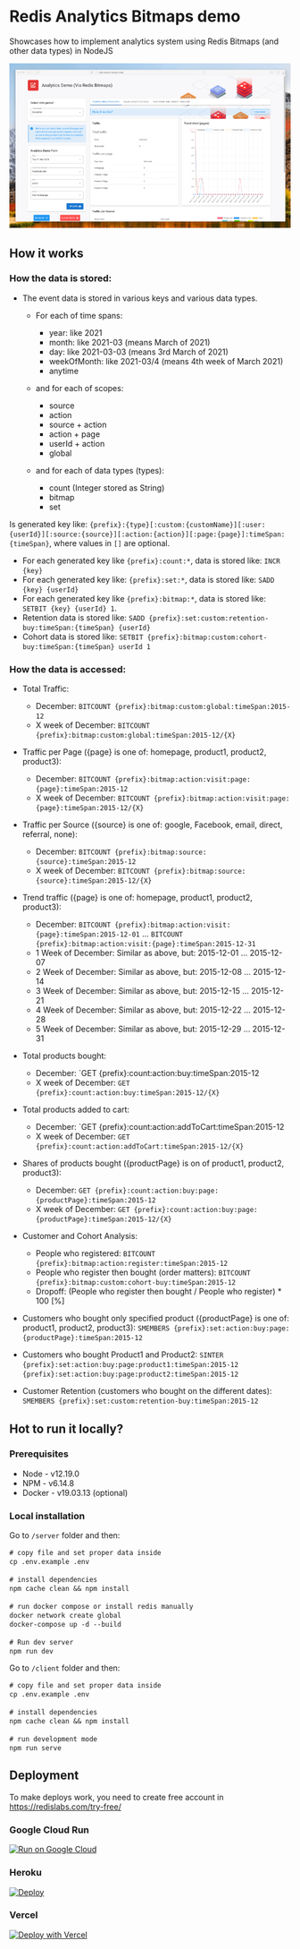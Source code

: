 # Redis Analytics Bitmaps demo

Showcases how to implement analytics system using Redis Bitmaps (and other data types) in NodeJS

![alt text](https://github.com/RemoteCraftsmen/redis-analytics-bitmaps/blob/main/preview.png?raw=true)

## How it works
### How the data is stored:

* The event data is stored in various keys and various data types.
    * For each of time spans:
        * year: like 2021
        * month: like 2021-03 (means March of 2021)
        * day: like 2021-03-03 (means 3rd March of 2021)
        * weekOfMonth: like 2021-03/4 (means 4th week of March 2021)
        * anytime
        
    * and for each of scopes:
        * source
        * action
        * source + action
        * action + page
        * userId + action
        * global
        
    * and for each of data types (types):
        * count (Integer stored as String)
        * bitmap
        * set
        
Is generated key like: `{prefix}:{type}[:custom:{customName}][:user:{userId}][:source:{source}][:action:{action}][:page:{page}]:timeSpan:{timeSpan}`, where values in `[]` are optional.
* For each generated key like `{prefix}:count:*`, data is stored like: `INCR {key}`
* For each generated key like: `{prefix}:set:*`, data is stored like: `SADD {key} {userId}`
* For each generated key like `{prefix}:bitmap:*`, data is stored like: `SETBIT {key} {userId} 1`.
* Retention data is stored like: `SADD {prefix}:set:custom:retention-buy:timeSpan:{timeSpan} {userId}`
* Cohort data is stored like: `SETBIT {prefix}:bitmap:custom:cohort-buy:timeSpan:{timeSpan} userId 1`

### How the data is accessed:

* Total Traffic: 
    * December: `BITCOUNT {prefix}:bitmap:custom:global:timeSpan:2015-12`
    * X week of December: `BITCOUNT {prefix}:bitmap:custom:global:timeSpan:2015-12/{X}`

* Traffic per Page ({page} is one of: homepage, product1, product2, product3):
    * December: `BITCOUNT {prefix}:bitmap:action:visit:page:{page}:timeSpan:2015-12`
    * X week of December: `BITCOUNT {prefix}:bitmap:action:visit:page:{page}:timeSpan:2015-12/{X}`

* Traffic per Source ({source} is one of: google, Facebook, email, direct, referral, none):
    * December: `BITCOUNT {prefix}:bitmap:source:{source}:timeSpan:2015-12`
    * X week of December: `BITCOUNT {prefix}:bitmap:source:{source}:timeSpan:2015-12/{X}`

* Trend traffic ({page} is one of: homepage, product1, product2, product3):
    * December: `BITCOUNT {prefix}:bitmap:action:visit:{page}:timeSpan:2015-12-01` ... `BITCOUNT {prefix}:bitmap:action:visit:{page}:timeSpan:2015-12-31`
    * 1 Week of December: Similar as above, but: 2015-12-01 ... 2015-12-07
    * 2 Week of December: Similar as above, but: 2015-12-08 ... 2015-12-14
    * 3 Week of December: Similar as above, but: 2015-12-15 ... 2015-12-21
    * 4 Week of December: Similar as above, but: 2015-12-22 ... 2015-12-28
    * 5 Week of December: Similar as above, but: 2015-12-29 ... 2015-12-31

* Total products bought:
    * December: `GET {prefix}:count:action:buy:timeSpan:2015-12
    * X week of December: `GET {prefix}:count:action:buy:timeSpan:2015-12/{X}`

* Total products added to cart:
    * December: `GET {prefix}:count:action:addToCart:timeSpan:2015-12
    * X week of December: `GET {prefix}:count:action:addToCart:timeSpan:2015-12/{X}`

* Shares of products bought ({productPage} is on of product1, product2, product3):
    * December: `GET {prefix}:count:action:buy:page:{productPage}:timeSpan:2015-12`
    * X week of December: `GET {prefix}:count:action:buy:page:{productPage}:timeSpan:2015-12/{X}`

* Customer and Cohort Analysis:
    * People who registered: `BITCOUNT {prefix}:bitmap:action:register:timeSpan:2015-12`
    * People who register then bought (order matters): `BITCOUNT {prefix}:bitmap:custom:cohort-buy:timeSpan:2015-12`
    * Dropoff: (People who register then bought / People who register) * 100 [%]

* Customers who bought only specified product ({productPage} is one of: product1, product2, product3): `SMEMBERS {prefix}:set:action:buy:page:{productPage}:timeSpan:2015-12`
* Customers who bought Product1 and Product2: `SINTER {prefix}:set:action:buy:page:product1:timeSpan:2015-12 {prefix}:set:action:buy:page:product2:timeSpan:2015-12`
* Customer Retention (customers who bought on the different dates): `SMEMBERS {prefix}:set:custom:retention-buy:timeSpan:2015-12`

## Hot to run it locally?

### Prerequisites

- Node - v12.19.0
- NPM - v6.14.8
- Docker - v19.03.13 (optional)

### Local installation

Go to `/server` folder and then:

```
# copy file and set proper data inside
cp .env.example .env

# install dependencies
npm cache clean && npm install

# run docker compose or install redis manually
docker network create global
docker-compose up -d --build

# Run dev server
npm run dev
```

Go to `/client` folder and then:

```
# copy file and set proper data inside
cp .env.example .env

# install dependencies
npm cache clean && npm install

# run development mode
npm run serve
```

## Deployment

To make deploys work, you need to create free account in https://redislabs.com/try-free/

### Google Cloud Run

[![Run on Google
Cloud](https://deploy.cloud.run/button.svg)](https://deploy.cloud.run/?git_repo=https://github.com/RemoteCraftsmen/redis-analytics-bitmaps.git&revision=feature/deploy-buttons)

### Heroku

[![Deploy](https://www.herokucdn.com/deploy/button.svg)](https://heroku.com/deploy)

### Vercel

[![Deploy with Vercel](https://vercel.com/button)](https://vercel.com/new/git/external?repository-url=https%3A%2F%2Fgithub.com%2FRemoteCraftsmen%2Fredis-analytics-bitmaps&env=REDIS_ENDPOINT_URI,REDIS_PASSWORD)
